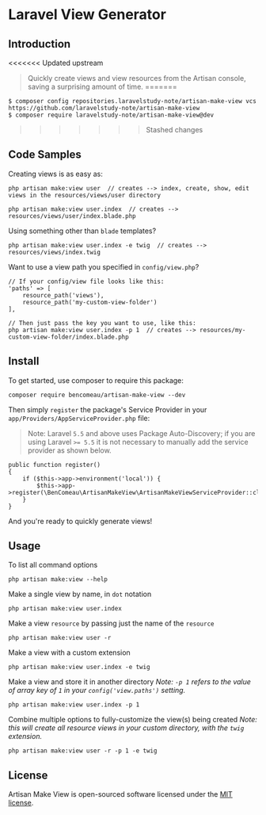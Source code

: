 # Laravel View Generator

## Introduction

<<<<<<< Updated upstream
> Quickly create views and view resources from the Artisan console, saving a surprising amount of time.
=======
```
$ composer config repositories.laravelstudy-note/artisan-make-view vcs https://github.com/laravelstudy-note/artisan-make-view
$ composer require laravelstudy-note/artisan-make-view@dev
```
>>>>>>> Stashed changes

## Code Samples

Creating views is as easy as:

    php artisan make:view user  // creates --> index, create, show, edit views in the resources/views/user directory
  
    php artisan make:view user.index  // creates --> resources/views/user/index.blade.php

Using something other than `blade` templates?
     
    php artisan make:view user.index -e twig  // creates --> resources/views/index.twig


Want to use a view path you specified in `config/view.php`?
     
    // If your config/view file looks like this:
    'paths' => [
        resource_path('views'),
        resource_path('my-custom-view-folder')
    ],

    // Then just pass the key you want to use, like this:
    php artisan make:view user.index -p 1  // creates --> resources/my-custom-view-folder/index.blade.php

## Install

To get started, use composer to require this package:

    composer require bencomeau/artisan-make-view --dev

Then simply `register` the package's Service Provider in your `app/Providers/AppServiceProvider.php` file:

> Note: Laravel `5.5` and above uses Package Auto-Discovery; if you are using Laravel `>= 5.5` it is not necessary to manually add the service provider as shown below.

    public function register()
    {
        if ($this->app->environment('local')) {
            $this->app->register(\BenComeau\ArtisanMakeView\ArtisanMakeViewServiceProvider::class);
        }
    }

And you're ready to quickly generate views!

## Usage

To list all command options

    php artisan make:view --help

Make a single view by name, in `dot` notation

    php artisan make:view user.index

Make a view `resource` by passing just the name of the `resource`

    php artisan make:view user -r

Make a view with a custom extension

    php artisan make:view user.index -e twig

Make a view and store it in another directory
_Note: `-p 1` refers to the value of array key of `1` in your `config('view.paths')` setting._

    php artisan make:view user.index -p 1

Combine multiple options to fully-customize the view(s) being created
_Note: this will create all resource views in your custom directory, with the `twig` extension._

    php artisan make:view user -r -p 1 -e twig

## License
Artisan Make View is open-sourced software licensed under the [MIT license](https://opensource.org/licenses/MIT).